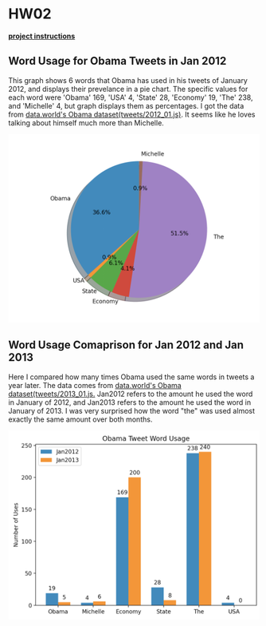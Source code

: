 # HW02

[**project instructions** ](https://github.com/mikeizbicki/cmc-csci040/tree/2021fall/hw_02)

## **Word Usage for Obama Tweets in Jan 2012**

This graph shows 6 words that Obama has used in his tweets of January 2012, and displays their prevelance in a pie chart. The specific values for each word were 'Obama' 169, 'USA' 4, 'State' 28, 'Economy' 19, 'The' 238, and 'Michelle' 4, but graph displays them as percentages. I got the data from [data.world's Obama dataset(tweets/2012_01.js)](https://data.world/socialmediadata/obama-white-house-social-media-obamawhitehouse-tweets/workspace/file?filename=tweets%2F2012_01.js). It seems like he loves talking about himself much more than Michelle.

![Obama January 2012 Word Usage](https://github.com/NHendelman/HW02/blob/main/ObamaTweetsPieChart.png)

## **Word Usage Comaprison for Jan 2012 and Jan 2013**

Here I compared how many times Obama used the same words in tweets a year later. The data comes from [data.world's Obama dataset(tweets/2013_01.js.](https://data.world/socialmediadata/obama-white-house-social-media-obamawhitehouse-tweets/workspace/file?filename=tweets%2F2013_01.js) Jan2012 refers to the amount he used the word in January of 2012, and Jan2013 refers to the amount he used the word in January of 2013. I was very surprised how the word "the" was used almost exactly the same amount over both months.

![Obama Word Comparison Jan 2012 vs Jan 2013](https://github.com/NHendelman/HW02/blob/main/ObamaTweetsComparisonGraph.png)
